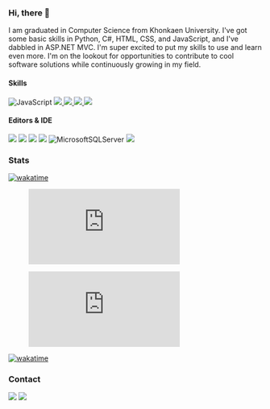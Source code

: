 


### Hi, there 👋
I am graduated in Computer Science from Khonkaen University. I've got some basic skills in Python, C#, HTML, CSS, and JavaScript, and I've dabbled in ASP.NET MVC. I'm super excited to put my skills to use and learn even more. I'm on the lookout for opportunities to contribute to cool software solutions while continuously growing in my field.

#### Skills 
![JavaScript](https://img.shields.io/badge/javascript-%23323330.svg?style=for-the-badge&logo=javascript&logoColor=%23F7DF1E)
</a><a href="">![](https://img.shields.io/badge/CSS-239120?&style=for-the-badge&logo=css3&logoColor=white)
</a><a href="">![](https://img.shields.io/badge/HTML-239120?style=for-the-badge&logo=html5&logoColor=white)
</a><a href="">![](https://img.shields.io/badge/Python-FFD43B?style=for-the-badge&logo=python&logoColor=white)
</a><a href="">![](https://img.shields.io/badge/.NET-5C2D91?style=for-the-badge&logo=.net&logoColor=white)</a>


#### Editors & IDE
<a href="">![](https://img.shields.io/badge/PyCharm-000000.svg?&style=for-the-badge&logo=PyCharm&logoColor=white)</a>
<a href="">![](https://img.shields.io/badge/Jupyter-F37626.svg?&style=for-the-badge&logo=Jupyter&logoColor=white)</a>
<a href="">![](https://img.shields.io/badge/Visual_Studio-5C2D91?style=for-the-badge&logo=visual%20studio&logoColor=white)</a>
<a href="">![](https://img.shields.io/badge/Visual_Studio_Code-0078D4?style=for-the-badge&logo=visual%20studio%20code&logoColor=white)</a>
![MicrosoftSQLServer](https://img.shields.io/badge/Microsoft%20SQL%20Server-CC2927?style=for-the-badge&logo=microsoft%20sql%20server&logoColor=white)
<a href="">![](https://img.shields.io/badge/Colab-F9AB00?style=for-the-badge&logo=googlecolab&color=525252)</a>


### Stats
<a href="https://wakatime.com/badge/github/pondsxp/pondsxp"><img src="https://wakatime.com/badge/github/pondsxp/pondsxp.svg" alt="wakatime"></a> </br>
<figure><embed src="https://wakatime.com/share/@b89c0b01-bc29-4d4a-8a11-4040375263c6/91f636d0-46b0-4707-8d31-486b417d2f16.svg"></embed></figure>
 
<a href=""> <figure><embed src="https://wakatime.com/share/@b89c0b01-bc29-4d4a-8a11-4040375263c6/bb283da5-2d98-4716-b007-68ca10d8b424.svg"></embed></figure></a>
[![wakatime](https://wakatime.com/badge/user/b89c0b01-bc29-4d4a-8a11-4040375263c6.svg)](https://wakatime.com/@b89c0b01-bc29-4d4a-8a11-4040375263c6)
### Contact
<a href="mailto:sarwut.p@kkumail.com">![](https://img.shields.io/badge/Gmail-D14836?style=for-the-badge&logo=gmail&logoColor=white)</a>
<a href="https://www.linkedin.com/in/sarawut-posan-759860241/">![](https://img.shields.io/badge/LinkedIn-0077B5?style=for-the-badge&logo=linkedin&logoColor=white)</a>

<a href="">![]()</a>
